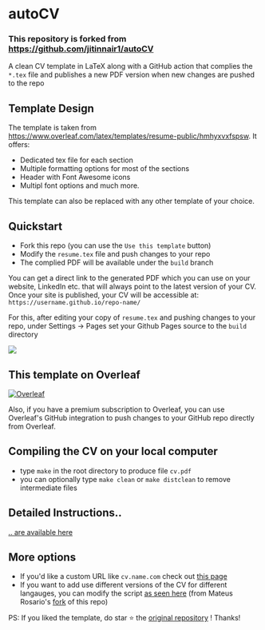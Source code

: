 # autoCV

### This repository is forked from https://github.com/jitinnair1/autoCV

A clean CV template in LaTeX along with a GitHub action that complies the `*.tex` file and publishes a new PDF version when new changes are pushed to the repo

## Template Design

The template is taken from https://www.overleaf.com/latex/templates/resume-public/hmhyxvxfspsw. It offers:
- Dedicated tex file for each section
- Multiple formatting options for most of the sections
- Header with Font Awesome icons
- Multipl font options
and much more.

This template can also be replaced with any other template of your choice.

## Quickstart
- Fork this repo (you can use the `Use this template` button)
- Modify the `resume.tex` file and push changes to your repo
- The complied PDF will be available under the `build` branch

You can get a direct link to the generated PDF which you can use on your website, LinkedIn etc. that will always point to the latest version of your CV. Once your site is published, your CV will be accessible at: `https://username.github.io/repo-name/`

For this, after editing your copy of `resume.tex` and pushing changes to your repo, under Settings -> Pages set your Github Pages source to the `build` directory

![](https://i.imgur.com/lwATw1o.png)

## This template on Overleaf

<a href="https://www.overleaf.com/latex/templates/resume-public/hmhyxvxfspsw"><img alt="Overleaf" src="https://img.shields.io/badge/Overleaf-47A141.svg?style=for-the-badge&logo=Overleaf&logoColor=white"/></a>

Also, if you have a premium subscription to Overleaf, you can use Overleaf's GitHub integration to push changes to your GitHub repo directly from Overleaf.

## Compiling the CV on your local computer
- type `make` in the root directory to produce file `cv.pdf`
- you can optionally type `make clean` or `make distclean` to remove intermediate files

## Detailed Instructions..

[.. are available here](https://github.com/jitinnair1/autoCV/wiki/How-to-use-autoCV:-Detailed-Instructions)

## More options
- If you'd like a custom URL like `cv.name.com` check out [this page](https://github.com/jitinnair1/autoCV/wiki/Custom-URL-for-your-CV)
- If you want to add use different versions of the CV for different langauges, you can modify the script [as seen here](https://github.com/MateusRosario/myAutoCV/blob/main/.github/workflows/build.yml) (from Mateus Rosario's [fork](https://github.com/MateusRosario/myAutoCV) of this repo)  


PS: If you liked the template, do star :star: the [original repository](https://github.com/jitinnair1/autoCV) ! Thanks!
